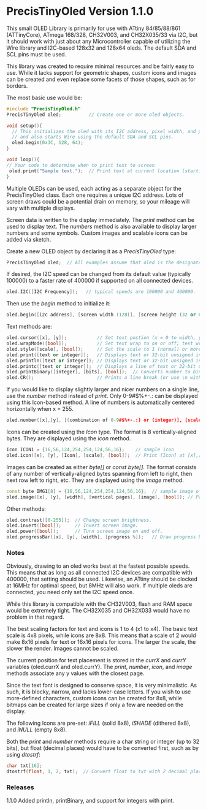 # PrecisTinyOled Version 1.1.0
This small OLED Library is primarily for use with ATtiny 84/85/88/861 (ATTinyCore), ATmega 168/328, CH32V003, and CH32X035/33 via I2C, but it should work with just about any Microcontroller capable of utilizing the Wire library and I2C-based 128x32 and 128x64 oleds. The default SDA and SCL pins must be used.

This library was created to require minimal resources and be fairly easy to use. While it lacks support for geometric shapes, custom icons and images can be created and even replace some facets of those shapes, such as for borders.

The most basic use would be:
```cpp
#include "PrecisTinyOled.h"
PrecisTinyOled oled;          // Create one or more oled objects.

void setup(){
  // This initializes the oled with its I2C address, pixel width, and pixel height (32 or 64)
  // and also starts Wire using the default SDA and SCL pins.
  oled.begin(0x3C, 128, 64); 
}

void loop(){
// Your code to determine when to print text to screen
 oled.print("Sample text.");  // Print text at current location (starting at top left).
}
```

Multiple OLEDs can be used, each acting as a separate object for the PrecisTinyOled class. Each one requires a unique I2C address. Lots of screen draws could be a potential drain on memory, so your mileage will vary with multiple displays.

Screen data is written to the display immediately. The *print* method can be used to display text. The *numbers* method is also available to display larger numbers and some symbols. Custom images and scalable icons can be added via sketch.

Create a new OLED object by declaring it as a *PrecisTinyOled* type:
```cpp
PrecisTinyOled oled;  // All examples assume that oled is the designated display.
```
If desired, the I2C speed can be changed from its default value (typically 100000) to a faster rate of 400000 if supported on all connected devices.
```cpp
oled.I2C([I2C Frequency]);   // typical speeds are 100000 and 400000.
```
Then use the *begin* method to initialize it: 
```cpp
oled.begin([i2c address], [screen width (128)], [screen height (32 or 64)]);
```
Text methods are:
```cpp
oled.cursor([x], [y]);           // Set text postion (x = 0 to width, y = 0 to height).
oled.wrapMode([bool]);           // Set text wrap to on or off; text wrap may not work properly in all cases.
oled.style([scale], [bool]);     // Set the scale to 1 (normal) or more (larger) and whether to display or delete.
oled.print([text or integer]);   // Displays text or 32-bit unsigned integer.
oled.println([text or integer]); // Displays text or 32-bit unsigned integer, followed by a line break.
oled.printc([text or integer]);  // Displays a line of text or 32-bit unsigned integer that is centered horizontally.
oled.printBinary([integer], [bits], [bool]);  // Converts number to binary and displays it with the specified number of bits, and with or without space between every 8 bits.
oled.CR();                       // Prints a line break (or use \n with the print method).
```
If you would like to display slightly larger and nicer numbers on a single line, use the *number* method instead of *print*. Only 0-9#$%+-.: can be displayed using this Icon-based method. A line of numbers is automatically centered horizontally when x = 255.
```cpp
oled.number([x],[y], [(combination of 0-9#$%+-.:) or (integer)], [scale], [bool]);  // Print number characters or 32-bit unsigned integer at [x],[y] at [scale] with [bool] to determine display/delete.
```
Icons can be created using the *Icon* type. The format is 8 vertically-aligned bytes. They are displayed using the *icon* method.
```cpp
Icon ICON1 = {16,56,124,254,254,124,56,16};    // sample icon
oled.icon([x], [y], [Icon], [scale], [bool]);  // Print [Icon] at [x],[y] at [scale] with [bool] to determine display/delete.
```
Images can be created as either *byte[]* or *const byte[]*. The format consists of any number of vertically-aligned bytes spanning from left to right, then next row left to right, etc. They are displayed using the *image* method.
```cpp
const byte IMG1[8] = {16,56,124,254,254,124,56,16};  // sample image of 8 pixels across by 8 (1 page) down
oled.image([x], [y], [width], [vertical pages], [image], [bool]); // Print [image] at [x],[y] spanning the [width] by pages down with [bool] to determine display/delete.
```
Other methods:
```cpp
oled.contrast([0-255]);  // Change screen brightness.
oled.invert([bool]);     // Invert screen image.
oled.power([bool]);      // Turn screen image on and off.
oled.progressBar([x], [y], [width], [progress %]);   // Draw progress bar starting at [x],[y] spanning the [width] using the [progress % (0-100)].
```
### Notes
Obviously, drawing to an oled works best at the fastest possible speeds. This means that as long as all connected I2C devices are compatible with 400000, that setting should be used. Likewise, an ATtiny should be clocked at 16MHz for optimal speed, but 8MHz will also work. If multiple oleds are connected, you need only set the I2C speed once.

While this library is compatible with the CH32V003, flash and RAM space would be extremely tight. The CH32X035 and CH32X033 would have no problem in that regard.

The best scaling factors for text and icons is 1 to 4 (x1 to x4). The basic text scale is 4x8 pixels, while icons are 8x8. This means that a scale of 2 would make 8x16 pixels for text or 16x16 pixels for icons. The larger the scale, the slower the render. Images cannot be scaled.

The current position for text placement is stored in the *currX* and *currY* variables (oled.currX and oled.currY). The *print*, *number*, *icon*, and *image* methods associate any y values with the closest page.

Since the text font is designed to conserve space, it is very minimalistic. As such, it is blocky, narrow, and lacks lower-case letters. If you wish to use more-defined characters, custom icons can be created for 8x8, while bitmaps can be created for large sizes if only a few are needed on the display.

The following Icons are pre-set: *iFILL* (solid 8x8), *iSHADE* (dithered 8x8), and *iNULL* (empty 8x8).

Both the *print* and *number* methods require a char string or integer (up to 32 bits), but float (decimal places) would have to be converted first, such as by using *dtostrf*:
```cpp
char txt[16];
dtostrf(float, 1, 2, txt);  // Convert float to txt with 2 decimal places.
```

### Releases
1.1.0   Added println, printBinary, and support for integers with print.
